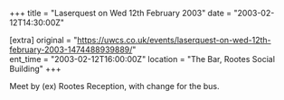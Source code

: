 +++
title = "Laserquest on Wed 12th February 2003"
date = "2003-02-12T14:30:00Z"

[extra]
original = "https://uwcs.co.uk/events/laserquest-on-wed-12th-february-2003-1474488939889/"    
ent_time = "2003-02-12T16:00:00Z"
location = "The Bar, Rootes Social Building"
+++

Meet by (ex) Rootes Reception, with change for the bus.

